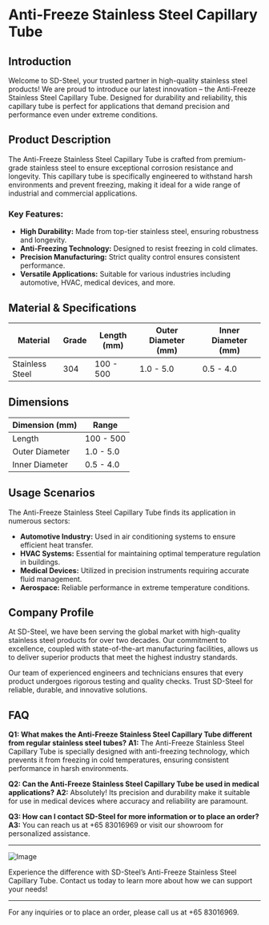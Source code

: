 # Anti-Freeze Stainless Steel Capillary Tube

## Introduction

Welcome to SD-Steel, your trusted partner in high-quality stainless steel products! We are proud to introduce our latest innovation – the Anti-Freeze Stainless Steel Capillary Tube. Designed for durability and reliability, this capillary tube is perfect for applications that demand precision and performance even under extreme conditions.

## Product Description

The Anti-Freeze Stainless Steel Capillary Tube is crafted from premium-grade stainless steel to ensure exceptional corrosion resistance and longevity. This capillary tube is specifically engineered to withstand harsh environments and prevent freezing, making it ideal for a wide range of industrial and commercial applications.

### Key Features:
- **High Durability:** Made from top-tier stainless steel, ensuring robustness and longevity.
- **Anti-Freezing Technology:** Designed to resist freezing in cold climates.
- **Precision Manufacturing:** Strict quality control ensures consistent performance.
- **Versatile Applications:** Suitable for various industries including automotive, HVAC, medical devices, and more.

## Material & Specifications

| Material | Grade | Length (mm) | Outer Diameter (mm) | Inner Diameter (mm) |
|----------|-------|-------------|----------------------|---------------------|
| Stainless Steel | 304 | 100 - 500 | 1.0 - 5.0 | 0.5 - 4.0 |

## Dimensions

| Dimension (mm) | Range |
|----------------|-------|
| Length         | 100 - 500 |
| Outer Diameter | 1.0 - 5.0 |
| Inner Diameter | 0.5 - 4.0 |

## Usage Scenarios

The Anti-Freeze Stainless Steel Capillary Tube finds its application in numerous sectors:

- **Automotive Industry:** Used in air conditioning systems to ensure efficient heat transfer.
- **HVAC Systems:** Essential for maintaining optimal temperature regulation in buildings.
- **Medical Devices:** Utilized in precision instruments requiring accurate fluid management.
- **Aerospace:** Reliable performance in extreme temperature conditions.

## Company Profile

At SD-Steel, we have been serving the global market with high-quality stainless steel products for over two decades. Our commitment to excellence, coupled with state-of-the-art manufacturing facilities, allows us to deliver superior products that meet the highest industry standards. 

Our team of experienced engineers and technicians ensures that every product undergoes rigorous testing and quality checks. Trust SD-Steel for reliable, durable, and innovative solutions.

## FAQ

**Q1: What makes the Anti-Freeze Stainless Steel Capillary Tube different from regular stainless steel tubes?**
**A1:** The Anti-Freeze Stainless Steel Capillary Tube is specially designed with anti-freezing technology, which prevents it from freezing in cold temperatures, ensuring consistent performance in harsh environments.

**Q2: Can the Anti-Freeze Stainless Steel Capillary Tube be used in medical applications?**
**A2:** Absolutely! Its precision and durability make it suitable for use in medical devices where accuracy and reliability are paramount.

**Q3: How can I contact SD-Steel for more information or to place an order?**
**A3:** You can reach us at +65 83016969 or visit our showroom for personalized assistance.

---

![Image](https://github.com/user-attachments/assets/2567258e-e124-4816-932d-1809bd27ef0b)

Experience the difference with SD-Steel’s Anti-Freeze Stainless Steel Capillary Tube. Contact us today to learn more about how we can support your needs!

---

For any inquiries or to place an order, please call us at +65 83016969.